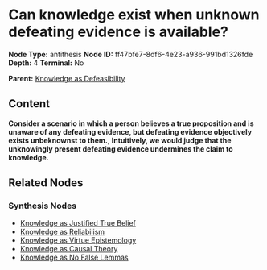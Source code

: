 # Can knowledge exist when unknown defeating evidence is available?

**Node Type:** antithesis
**Node ID:** ff47bfe7-8df6-4e23-a936-991bd1326fde
**Depth:** 4
**Terminal:** No

**Parent:** [Knowledge as Defeasibility](knowledge-as-defeasibility-synthesis-26e1618e-aeed-4a0f-a229-0fc6fcc0a36b.md)

## Content

**Consider a scenario in which a person believes a true proposition and is unaware of any defeating evidence, but defeating evidence objectively exists unbeknownst to them.**, **Intuitively, we would judge that the unknowingly present defeating evidence undermines the claim to knowledge.**

## Related Nodes

### Synthesis Nodes

- [Knowledge as Justified True Belief](knowledge-as-justified-true-belief-synthesis-5cdd9ea2-3c2f-4375-982b-d6d13dd3a645.md)
- [Knowledge as Reliabilism](knowledge-as-reliabilism-synthesis-041616e0-4e94-430b-9e04-f9e68960c48c.md)
- [Knowledge as Virtue Epistemology](knowledge-as-virtue-epistemology-synthesis-9f3b9f32-e339-4f58-b9cd-978d7b29ac39.md)
- [Knowledge as Causal Theory](knowledge-as-causal-theory-synthesis-ae8f79b6-bcbd-4522-9b9d-70bc5d5effe5.md)
- [Knowledge as No False Lemmas](knowledge-as-no-false-lemmas-synthesis-51bb79e7-ee7b-4f05-bd19-2061e5c88493.md)
